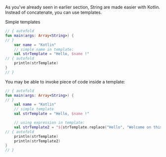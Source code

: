 As you've already seen in earlier section, String are made easier with Kotlin.
Instead of concatenate, you can use templates.

Simple templates

``` kotlin runnable
// { autofold
fun main(args: Array<String>) {
// }
    var name = "Kotlin"
    // simple name in template:
    val strTemplate = "Hello, $name !"
// { autofold
    println(strTemplate)
}
// }
```

You may be able to invoke piece of code inside a template:

``` kotlin runnable
// { autofold
fun main(args: Array<String>) {
// }
    val name = "Kotlin"
    // simple template
    val strTemplate = "Hello, $name !"

    // using expression in template:
    val strTemplate2 = "${strTemplate.replace("Hello", "Welcome on this playground")}"
// { autofold
    println(strTemplate)
    println(strTemplate2)
}
// }
```